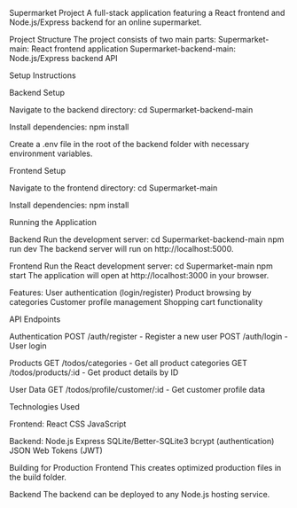 Supermarket Project
A full-stack application featuring a React frontend and Node.js/Express backend for an online supermarket.

Project Structure
The project consists of two main parts:
Supermarket-main: React frontend application
Supermarket-backend-main: Node.js/Express backend API

Setup Instructions

Backend Setup

Navigate to the backend directory:
cd Supermarket-backend-main

Install dependencies:
npm install

Create a .env file in the root of the backend folder with necessary environment variables.

Frontend Setup

Navigate to the frontend directory:
cd Supermarket-main

Install dependencies:
npm install

Running the Application

Backend
Run the development server:
cd Supermarket-backend-main
npm run dev
The backend server will run on http://localhost:5000.

Frontend
Run the React development server:
cd Supermarket-main
npm start
The application will open at http://localhost:3000 in your browser.

Features:
User authentication (login/register)
Product browsing by categories
Customer profile management
Shopping cart functionality

API Endpoints

Authentication
POST /auth/register - Register a new user
POST /auth/login - User login

Products
GET /todos/categories - Get all product categories
GET /todos/products/:id - Get product details by ID

User Data
GET /todos/profile/customer/:id - Get customer profile data

Technologies Used

Frontend:
React
CSS
JavaScript

Backend:
Node.js
Express
SQLite/Better-SQLite3
bcrypt (authentication)
JSON Web Tokens (JWT)

Building for Production
Frontend
This creates optimized production files in the build folder.

Backend
The backend can be deployed to any Node.js hosting service.